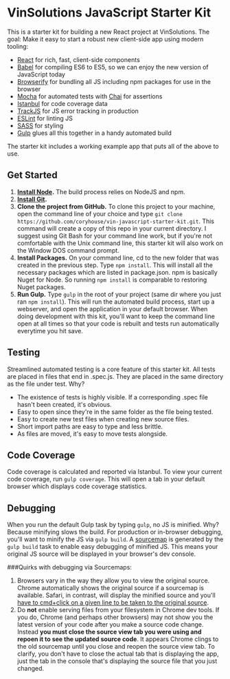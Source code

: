 # VinSolutions JavaScript Starter Kit
This is a starter kit for building a new React project at VinSolutions. The goal: Make it easy to start a robust new client-side app using modern tooling:

* [React](https://facebook.github.io/react/) for rich, fast, client-side components  
* [Babel](http://babeljs.io) for compiling ES6 to ES5, so we can enjoy the new version of JavaScript today  
* [Browserify](http://browserify.org/) for bundling all JS including npm packages for use in the browser  
* [Mocha](http://mochajs.org) for automated tests with [Chai](http://chaijs.com/) for assertions
* [Istanbul](https://github.com/gotwarlost/istanbul) for code coverage data
* [TrackJS](http://trackjs.com) for JS error tracking in production  
* [ESLint](http://eslint.org/) for linting JS  
* [SASS](http://sass-lang.com/) for styling  
* [Gulp](http://gulpjs.com) glues all this together in a handy automated build

The starter kit includes a working example app that puts all of the above to use.

## Get Started
1. **[Install Node](https://nodejs.org).** The build process relies on NodeJS and npm.
2. **[Install Git](https://git-scm.com/downloads).**
3. **Clone the project from GitHub.**  To clone this project to your machine, open the command line of your choice and type `git clone https://github.com/coryhouse/vin-javascript-starter-kit.git`. This command will create a copy of this repo in your current directory. I suggest using Git Bash for your command line work, but if you're not comfortable with the Unix command line, this starter kit will also work on the Window DOS command prompt.
4. **Install Packages.** On your command line, cd to the new folder that was created in the previous step. Type `npm install`. This will install all the necessary packages which are listed in package.json. npm is basically Nuget for Node. So running `npm install` is comparable to restoring Nuget packages.
5. **Run Gulp.** Type `gulp` in the root of your project (same dir where you just ran `npm install`). This will run the automated build process, start up a webserver, and open the application in your default browser. When doing development with this kit, you'll want to keep the command line open at all times so that your code is rebuilt and tests run automatically everytime you hit save.

## Testing
Streamlined automated testing is a core feature of this starter kit. All tests are placed in files that end in .spec.js. They are placed in the same directory as the file under test. Why?
+ The existence of tests is highly visible. If a corresponding .spec file hasn't been created, it's obvious.
+ Easy to open since they're in the same folder as the file being tested.
+ Easy to create new test files when creating new source files.
+ Short import paths are easy to type and less brittle.
+ As files are moved, it's easy to move tests alongside.

## Code Coverage
Code coverage is calculated and reported via Istanbul. To view your current code coverage, run `gulp coverage`. This will open a tab in your default browser which displays code coverage statistics.

## Debugging
When you run the default Gulp task by typing `gulp`, no JS is minified. Why? Because minifying slows the build. For production or in-browser debugging, you'll want to minify the JS via `gulp build`.  A [sourcemap](http://www.html5rocks.com/en/tutorials/developertools/sourcemaps/) is generated by the `gulp build` task to enable easy debugging of minified JS. This means your original JS source will be displayed in your browser's dev console.

###Quirks with debugging via Sourcemaps: 
1. Browsers vary in the way they allow you to view the original source. Chrome automatically shows the original source if a sourcemap is available. Safari, in contrast, will display the minified source and you'll [have to cmd+click on a given line to be taken to the original source](http://stackoverflow.com/questions/19550060/how-do-i-toggle-source-mapping-in-safari-7).
2. Do **not** enable serving files from your filesystem in Chrome dev tools. If you do, Chrome (and perhaps other browsers) may not show you the latest version of your code after you make a source code change. Instead **you must close the source view tab you were using and repoen it to see the updated source code**. It appears Chrome clings to the old sourcemap until you close and reopen the source view tab. To clarify, you don't have to close the actual tab that is displaying the app, just the tab in the console that's displaying the source file that you just changed.


